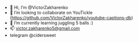 - 👋 Hi, I’m @VictorZakharenko
- 💞️ I’m looking to collaborate on YouTickle (https://github.com/VictorZakharenko/youtube-captions-db)
- 🌱 I’m currently learning juggling 5 balls :)
- 📫 victor.zakharenko5@gmail.com 
- telegram @cidersweet

<!---
VictorZakharenko/VictorZakharenko is a ✨ special ✨ repository because its `README.md` (this file) appears on your GitHub profile.
You can click the Preview link to take a look at your changes.
--->
